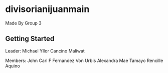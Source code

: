 # divisorianijuanmain

Made By Group 3

## Getting Started

Leader: Michael Yllor Cancino Maliwat

Members:
John Carl F Fernandez
Von Urbis
Alexandra Mae Tamayo
Rencille Aquino

